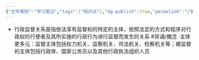 ```yaml
---
{"文件类别":"学习笔记","tags":["知识点"],"dg-publish":true,"permalink":"/学习笔记studyup/知识点cheese/行政监督关系/","dgPassFrontmatter":true,"noteIcon":"","created":"2024-09-19T13:42:54.708+08:00","updated":"2024-09-19T13:43:50.718+08:00"}
---
```


- 行政监督关系是指依法享有监督权的特定的主体，依照法定的方式和程序对行政权的行使者及其所实施的行政行为进行监督而发生的关系 #背诵/概念 
·主体更多元：监督主体包括权力机关、监察机关、司法机关、检察机关等；被监督的主体包括行政体、国家公务员以及其他行政执法组织人员